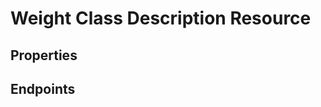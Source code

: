 # Weight Class Description Resource

## Properties

<ResourceProperties :resource="'weight_class'" :lang="'en'"/>

## Endpoints

[//]: <> (GET ENDPOINT)
<ResourceEndpoint :resource="'weight_class_description'" :endpoint="'get'" :lang="'en'">

<template v-slot:responseJSON>

<<< @/docs/fixtures/api/weight_class_description/response/json/get_id.json

</template>

<template v-slot:responseXML>

<<< @/docs/fixtures/api/weight_class_description/response/xml/get_id.xml

</template>

</ResourceEndpoint>

[//]: <> (GETCOLLECTION ENDPOINT)
<ResourceEndpoint :resource="'weight_class_description'" :endpoint="'getCollection'" :lang="'en'">

<template v-slot:responseJSON>

<<< @/docs/fixtures/api/weight_class_description/response/json/get_page.json

</template>

<template v-slot:responseXML>

<<< @/docs/fixtures/api/weight_class_description/response/xml/get_page.xml

</template>

</ResourceEndpoint>

